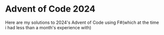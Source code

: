 # Advent of Code 2024

Here are my solutions to 2024's Advent of Code using F#(which at the time i had less than a month's experience with)
